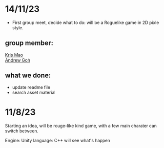 # 14/11/23

- First group meet, decide what to do: will be a Roguelike game in 2D pixle style. 

## group member: 
[Kris Mao](https://github.com/vicmon810)<br>
[Andrew Goh](https://github.com/andre2410)

## what we done: 
- update readme file<br>
- search asset material

# 11/8/23
Starting an idea, will be rouge-like kind game, with a few main charater can switch between. 

Engine: Unity 
language: C++ 
will see what's happen